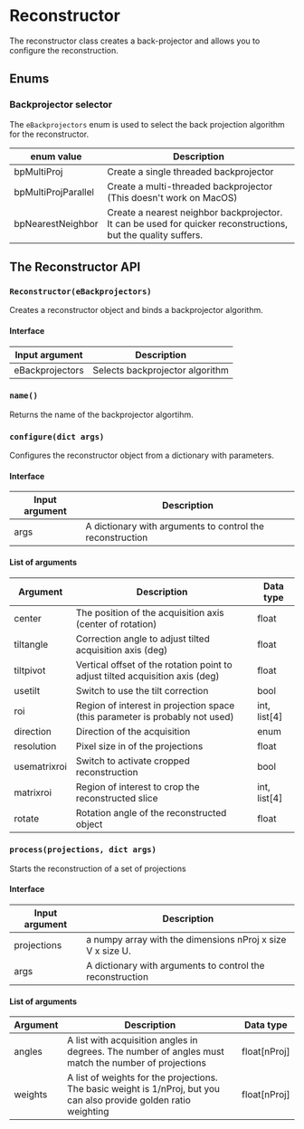 # Reconstructor
The reconstructor class creates a back-projector and allows you to configure the reconstruction.

## Enums 

### Backprojector selector

The ```eBackprojectors``` enum is used to select the back projection algorithm for the reconstructor.

| enum value | Description |
|-|-|
|bpMultiProj| Create a single threaded backprojector |
|bpMultiProjParallel| Create a multi-threaded backprojector (This doesn't work on MacOS)|
|bpNearestNeighbor| Create a nearest neighbor backprojector. It can be used for quicker reconstructions, but the quality suffers.|

## The Reconstructor API

### ```Reconstructor(eBackprojectors)```
Creates a reconstructor object and binds a backprojector algorithm.

#### Interface
| Input argument | Description |
|-|-|
|eBackprojectors| Selects backprojector algorithm |

### ```name()```
Returns the name of the backprojector algortihm.

### ```configure(dict args)```
Configures the reconstructor object from a dictionary with parameters.

#### Interface
| Input argument | Description |
|-|-|
|args | A dictionary with arguments to control the reconstruction |

#### List of arguments
| Argument | Description | Data type|
|-|-|-|
| center| The position of the acquisition axis (center of rotation)| float |
| tiltangle| Correction angle to adjust tilted acquisition axis (deg)| float |
| tiltpivot| Vertical offset of the rotation point to adjust tilted acquisition axis (deg)| float |
| usetilt  | Switch to use the tilt correction | bool |
| roi | Region of interest in projection space (this parameter is probably not used)| int, list[4] |
| direction | Direction of the acquisition | enum |
| resolution | Pixel size in of the projections | float |
| usematrixroi | Switch to activate cropped reconstruction | bool |
| matrixroi | Region of interest to crop the reconstructed slice | int, list[4]|
| rotate | Rotation angle of the reconstructed object| float |

### ```process(projections, dict args)```
Starts the reconstruction of a set of projections

#### Interface
| Input argument | Description |
|-|-|
|projections| a numpy array with the dimensions nProj x size V x size U.|
|args | A dictionary with arguments to control the reconstruction |

#### List of arguments
| Argument | Description | Data type|
|-|-|-|
| angles| A list with acquisition angles in degrees. The number of angles must match the number of projections| float[nProj] |
| weights| A list of weights for the projections. The basic weight is 1/nProj, but you can also provide golden ratio weighting | float[nProj] |
